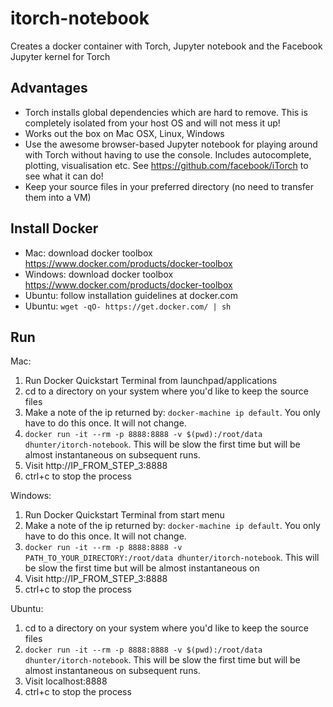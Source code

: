 # itorch-notebook

Creates a docker container with Torch, Jupyter notebook and the Facebook Jupyter kernel for Torch

## Advantages

- Torch installs global dependencies which are hard to remove. This is completely isolated from your host OS and will not mess it up!
- Works out the box on Mac OSX, Linux, Windows
- Use the awesome browser-based Jupyter notebook for playing around with Torch without having to use the console. Includes autocomplete, plotting, visualisation etc. See https://github.com/facebook/iTorch to see what it can do!
- Keep your source files in your preferred directory (no need to transfer them into a VM)

## Install Docker

- Mac: download docker toolbox https://www.docker.com/products/docker-toolbox
- Windows: download docker toolbox https://www.docker.com/products/docker-toolbox
- Ubuntu: follow installation guidelines at docker.com
- Ubuntu: `wget -qO- https://get.docker.com/ | sh`

## Run

Mac:

1. Run Docker Quickstart Terminal from launchpad/applications
2. cd to a directory on your system where you'd like to keep the source files
3. Make a note of the ip returned by: `docker-machine ip default`. You only have to do this once. It will not change.
4. `docker run -it --rm -p 8888:8888 -v $(pwd):/root/data dhunter/itorch-notebook`. This will be slow the first time but will be almost instantaneous on subsequent runs.
5. Visit http://IP_FROM_STEP_3:8888
6. ctrl+c to stop the process

Windows:

1. Run Docker Quickstart Terminal from start menu
2. Make a note of the ip returned by: `docker-machine ip default`. You only have to do this once. It will not change.
3. `docker run -it --rm -p 8888:8888 -v PATH_TO_YOUR_DIRECTORY:/root/data dhunter/itorch-notebook`. This will be slow the first time but will be almost instantaneous on 
4. Visit http://IP_FROM_STEP_3:8888
5. ctrl+c to stop the process

Ubuntu:

1. cd to a directory on your system where you'd like to keep the source files
2. `docker run -it --rm -p 8888:8888 -v $(pwd):/root/data dhunter/itorch-notebook`. This will be slow the first time but will be almost instantaneous on subsequent runs.
3. Visit localhost:8888
4. ctrl+c to stop the process



